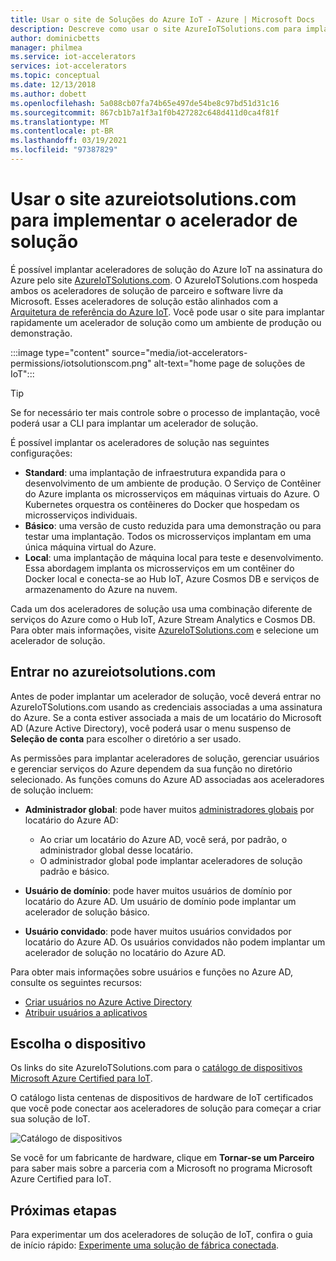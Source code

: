 ```yaml
---
title: Usar o site de Soluções do Azure IoT - Azure | Microsoft Docs
description: Descreve como usar o site AzureIoTSolutions.com para implantar o acelerador de solução.
author: dominicbetts
manager: philmea
ms.service: iot-accelerators
services: iot-accelerators
ms.topic: conceptual
ms.date: 12/13/2018
ms.author: dobett
ms.openlocfilehash: 5a088cb07fa74b65e497de54be8c97bd51d31c16
ms.sourcegitcommit: 867cb1b7a1f3a1f0b427282c648d411d0ca4f81f
ms.translationtype: MT
ms.contentlocale: pt-BR
ms.lasthandoff: 03/19/2021
ms.locfileid: "97387829"
---
```

# <a name="use-the-azureiotsolutionscom-site-to-deploy-your-solution-accelerator"></a>Usar o site azureiotsolutions.com para implementar o acelerador de solução

É possível implantar aceleradores de solução do Azure IoT na assinatura do Azure pelo site [AzureIoTSolutions.com](https://www.azureiotsolutions.com/Accelerators). O AzureIoTSolutions.com hospeda ambos os aceleradores de solução de parceiro e software livre da Microsoft. Esses aceleradores de solução estão alinhados com a [Arquitetura de referência do Azure IoT](/azure/architecture/reference-architectures/iot). Você pode usar o site para implantar rapidamente um acelerador de solução como um ambiente de produção ou demonstração.

:::image type="content" source="media/iot-accelerators-permissions/iotsolutionscom.png" alt-text="home page de soluções de IoT":::

> [!TIP]
> Se for necessário ter mais controle sobre o processo de implantação, você poderá usar a CLI para implantar um acelerador de solução.

É possível implantar os aceleradores de solução nas seguintes configurações:

* **Standard**: uma implantação de infraestrutura expandida para o desenvolvimento de um ambiente de produção. O Serviço de Contêiner do Azure implanta os microsserviços em máquinas virtuais do Azure. O Kubernetes orquestra os contêineres do Docker que hospedam os microsserviços individuais.
* **Básico**: uma versão de custo reduzida para uma demonstração ou para testar uma implantação. Todos os microsserviços implantam em uma única máquina virtual do Azure.
* **Local**: uma implantação de máquina local para teste e desenvolvimento. Essa abordagem implanta os microsserviços em um contêiner do Docker local e conecta-se ao Hub IoT, Azure Cosmos DB e serviços de armazenamento do Azure na nuvem.

Cada um dos aceleradores de solução usa uma combinação diferente de serviços do Azure como o Hub IoT, Azure Stream Analytics e Cosmos DB. Para obter mais informações, visite [AzureIoTSolutions.com](https://www.azureiotsolutions.com/Accelerators) e selecione um acelerador de solução.

## <a name="sign-in-at-azureiotsolutionscom"></a>Entrar no azureiotsolutions.com

Antes de poder implantar um acelerador de solução, você deverá entrar no AzureIoTSolutions.com usando as credenciais associadas a uma assinatura do Azure. Se a conta estiver associada a mais de um locatário do Microsoft AD (Azure Active Directory), você poderá usar o menu suspenso de **Seleção de conta** para escolher o diretório a ser usado.

As permissões para implantar aceleradores de solução, gerenciar usuários e gerenciar serviços do Azure dependem da sua função no diretório selecionado. As funções comuns do Azure AD associadas aos aceleradores de solução incluem:

* **Administrador global**: pode haver muitos [administradores globais](../active-directory/roles/permissions-reference.md) por locatário do Azure AD:

  * Ao criar um locatário do Azure AD, você será, por padrão, o administrador global desse locatário.
  * O administrador global pode implantar aceleradores de solução padrão e básico.

* **Usuário de domínio**: pode haver muitos usuários de domínio por locatário do Azure AD. Um usuário de domínio pode implantar um acelerador de solução básico.

* **Usuário convidado**: pode haver muitos usuários convidados por locatário do Azure AD. Os usuários convidados não podem implantar um acelerador de solução no locatário do Azure AD.

Para obter mais informações sobre usuários e funções no Azure AD, consulte os seguintes recursos:

* [Criar usuários no Azure Active Directory](../active-directory/fundamentals/active-directory-users-profile-azure-portal.md)
* [Atribuir usuários a aplicativos](../active-directory/manage-apps/assign-user-or-group-access-portal.md)

## <a name="choose-your-device"></a>Escolha o dispositivo

Os links do site AzureIoTSolutions.com para o [catálogo de dispositivos Microsoft Azure Certified para IoT](https://catalog.azureiotsolutions.com/).

O catálogo lista centenas de dispositivos de hardware de IoT certificados que você pode conectar aos aceleradores de solução para começar a criar sua solução de IoT.

![Catálogo de dispositivos](media/iot-accelerators-permissions/devicecatalog.png)

Se você for um fabricante de hardware, clique em **Tornar-se um Parceiro** para saber mais sobre a parceria com a Microsoft no programa Microsoft Azure Certified para IoT.

## <a name="next-steps"></a>Próximas etapas

Para experimentar um dos aceleradores de solução de IoT, confira o guia de início rápido: [Experimente uma solução de fábrica conectada](quickstart-connected-factory-deploy.md).
